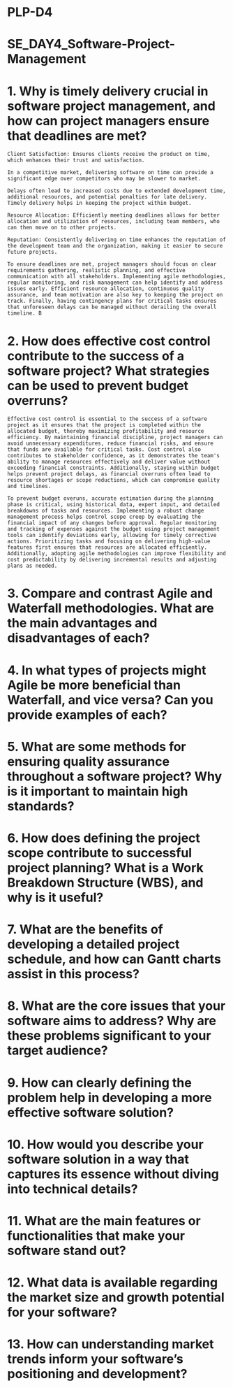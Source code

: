 # PLP-D4
# SE_DAY4_Software-Project-Management

# 1. Why is timely delivery crucial in software project management, and how can project managers ensure that deadlines are met?
    Client Satisfaction: Ensures clients receive the product on time, which enhances their trust and satisfaction. 

    In a competitive market, delivering software on time can provide a significant edge over competitors who may be slower to market.

    Delays often lead to increased costs due to extended development time, additional resources, and potential penalties for late delivery. Timely delivery helps in keeping the project within budget.

    Resource Allocation: Efficiently meeting deadlines allows for better allocation and utilization of resources, including team members, who can then move on to other projects.

    Reputation: Consistently delivering on time enhances the reputation of the development team and the organization, making it easier to secure future projects.

    To ensure deadlines are met, project managers should focus on clear requirements gathering, realistic planning, and effective communication with all stakeholders. Implementing agile methodologies, regular monitoring, and risk management can help identify and address issues early. Efficient resource allocation, continuous quality assurance, and team motivation are also key to keeping the project on track. Finally, having contingency plans for critical tasks ensures that unforeseen delays can be managed without derailing the overall timeline. B
    
# 2. How does effective cost control contribute to the success of a software project? What strategies can be used to prevent budget overruns?
    Effective cost control is essential to the success of a software project as it ensures that the project is completed within the allocated budget, thereby maximizing profitability and resource efficiency. By maintaining financial discipline, project managers can avoid unnecessary expenditures, reduce financial risks, and ensure that funds are available for critical tasks. Cost control also contributes to stakeholder confidence, as it demonstrates the team's ability to manage resources effectively and deliver value without exceeding financial constraints. Additionally, staying within budget helps prevent project delays, as financial overruns often lead to resource shortages or scope reductions, which can compromise quality and timelines.
    
    To prevent budget overuns, accurate estimation during the planning phase is critical, using historical data, expert input, and detailed breakdowns of tasks and resources. Implementing a robust change management process helps control scope creep by evaluating the financial impact of any changes before approval. Regular monitoring and tracking of expenses against the budget using project management tools can identify deviations early, allowing for timely corrective actions. Prioritizing tasks and focusing on delivering high-value features first ensures that resources are allocated efficiently. Additionally, adopting agile methodologies can improve flexibility and cost predictability by delivering incremental results and adjusting plans as needed.
# 3. Compare and contrast Agile and Waterfall methodologies. What are the main advantages and disadvantages of each?
# 4. In what types of projects might Agile be more beneficial than Waterfall, and vice versa? Can you provide examples of each?
# 5. What are some methods for ensuring quality assurance throughout a software project? Why is it important to maintain high standards?
# 6. How does defining the project scope contribute to successful project planning? What is a Work Breakdown Structure (WBS), and why is it useful?
# 7. What are the benefits of developing a detailed project schedule, and how can Gantt charts assist in this process?
# 8. What are the core issues that your software aims to address? Why are these problems significant to your target audience?
# 9. How can clearly defining the problem help in developing a more effective software solution?
# 10. How would you describe your software solution in a way that captures its essence without diving into technical details?
# 11. What are the main features or functionalities that make your software stand out?
# 12. What data is available regarding the market size and growth potential for your software?
# 13. How can understanding market trends inform your software’s positioning and development?
